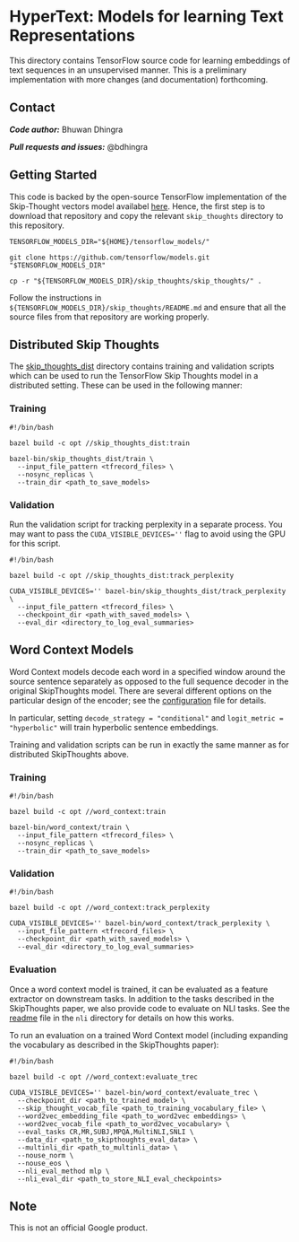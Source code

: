 # HyperText: Models for learning Text Representations

This directory contains TensorFlow source code for learning
embeddings of text sequences in an unsupervised manner. This is a preliminary
implementation with more changes (and documentation) forthcoming.

## Contact
***Code author:*** Bhuwan Dhingra

***Pull requests and issues:*** @bdhingra

## Getting Started

This code is backed by the open-source TensorFlow implementation of the
Skip-Thought vectors model availabel
[here](https://github.com/tensorflow/models/tree/master/skip_thoughts). Hence,
the first step is to download that repository and copy the relevant
`skip_thoughts` directory to this repository.

```shell
TENSORFLOW_MODELS_DIR="${HOME}/tensorflow_models/"

git clone https://github.com/tensorflow/models.git "$TENSORFLOW_MODELS_DIR"

cp -r "${TENSORFLOW_MODELS_DIR}/skip_thoughts/skip_thoughts/" .
```

Follow the instructions in `${TENSORFLOW_MODELS_DIR}/skip_thoughts/README.md`
and ensure that all the source files from that repository are working properly.

## Distributed Skip Thoughts

The [skip_thoughts_dist](skip_thoughts_dist) directory contains training and
validation scripts which can be used to run the TensorFlow Skip Thoughts model
in a distributed setting. These can be used in the following manner:

### Training

```shell
#!/bin/bash

bazel build -c opt //skip_thoughts_dist:train

bazel-bin/skip_thoughts_dist/train \
  --input_file_pattern <tfrecord_files> \
  --nosync_replicas \
  --train_dir <path_to_save_models>
```

### Validation

Run the validation script for tracking perplexity in a separate process. You may
want to pass the `CUDA_VISIBLE_DEVICES=''` flag to avoid using the GPU for this
script.

```shell
#!/bin/bash

bazel build -c opt //skip_thoughts_dist:track_perplexity

CUDA_VISIBLE_DEVICES='' bazel-bin/skip_thoughts_dist/track_perplexity \
  --input_file_pattern <tfrecord_files> \
  --checkpoint_dir <path_with_saved_models> \
  --eval_dir <directory_to_log_eval_summaries>
```

## Word Context Models

Word Context models decode each word in a specified window around the source
sentence separately as opposed to the full sequence decoder in the original
SkipThoughts model. There are several different options on the particular design
of the encoder; see the [configuration](word_context/configuration.py) file for
details.

In particular, setting `decode_strategy = "conditional"` and `logit_metric =
"hyperbolic"` will train hyperbolic sentence embeddings.

Training and validation scripts can be run in exactly the same manner as for
distributed SkipThoughts above.

### Training

```shell
#!/bin/bash

bazel build -c opt //word_context:train

bazel-bin/word_context/train \
  --input_file_pattern <tfrecord_files> \
  --nosync_replicas \
  --train_dir <path_to_save_models>
```

### Validation

```shell
#!/bin/bash

bazel build -c opt //word_context:track_perplexity

CUDA_VISIBLE_DEVICES='' bazel-bin/word_context/track_perplexity \
  --input_file_pattern <tfrecord_files> \
  --checkpoint_dir <path_with_saved_models> \
  --eval_dir <directory_to_log_eval_summaries>
```

### Evaluation

Once a word context model is trained, it can be evaluated as a feature extractor
on downstream tasks. In addition to the tasks described in the SkipThoughts
paper, we also provide code to evaluate on NLI tasks. See the
[readme](nli/README.md) file in the `nli` directory for details on how this
works.

To run an evaluation on a trained Word Context model (including expanding the
vocabulary as described in the SkipThoughts paper):

```shell
#!/bin/bash

bazel build -c opt //word_context:evaluate_trec

CUDA_VISIBLE_DEVICES='' bazel-bin/word_context/evaluate_trec \
  --checkpoint_dir <path_to_trained_model> \
  --skip_thought_vocab_file <path_to_training_vocabulary_file> \
  --word2vec_embedding_file <path_to_word2vec embeddings> \
  --word2vec_vocab_file <path_to_word2vec_vocabulary> \
  --eval_tasks CR,MR,SUBJ,MPQA,MultiNLI,SNLI \
  --data_dir <path_to_skipthoughts_eval_data> \
  --multinli_dir <path_to_multinli_data> \
  --nouse_norm \
  --nouse_eos \
  --nli_eval_method mlp \
  --nli_eval_dir <path_to_store_NLI_eval_checkpoints>
```

## Note

This is not an official Google product.
